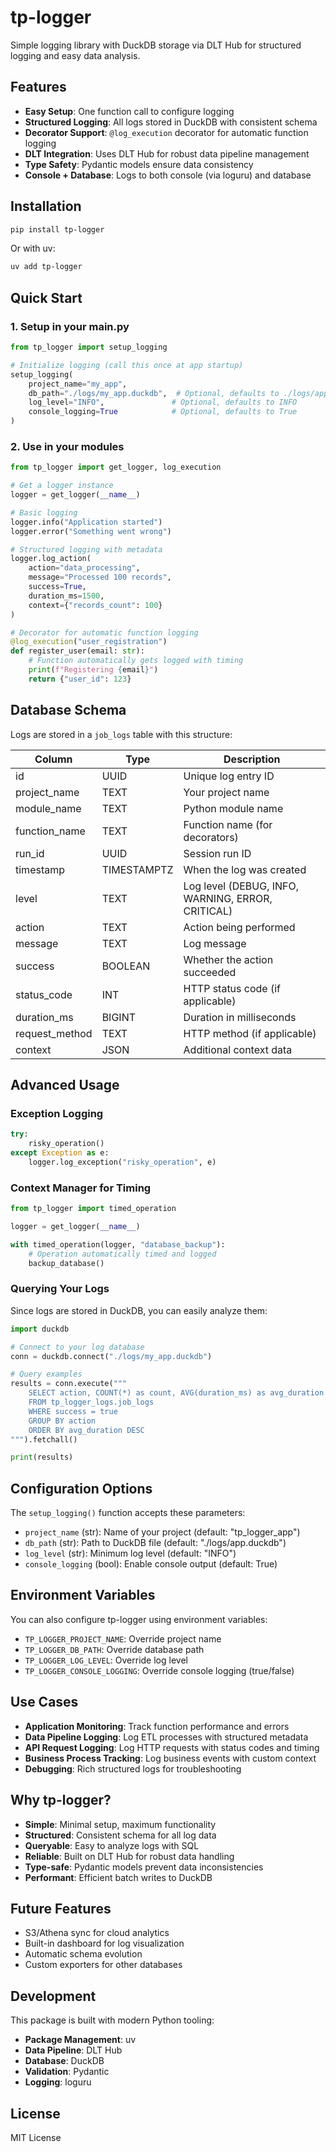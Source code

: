 # tp-logger

Simple logging library with DuckDB storage via DLT Hub for structured logging and easy data analysis.

## Features

- **Easy Setup**: One function call to configure logging
- **Structured Logging**: All logs stored in DuckDB with consistent schema
- **Decorator Support**: `@log_execution` decorator for automatic function logging
- **DLT Integration**: Uses DLT Hub for robust data pipeline management
- **Type Safety**: Pydantic models ensure data consistency
- **Console + Database**: Logs to both console (via loguru) and database

## Installation

```bash
pip install tp-logger
```

Or with uv:

```bash
uv add tp-logger
```

## Quick Start

### 1. Setup in your main.py

```python
from tp_logger import setup_logging

# Initialize logging (call this once at app startup)
setup_logging(
    project_name="my_app",
    db_path="./logs/my_app.duckdb",  # Optional, defaults to ./logs/app.duckdb
    log_level="INFO",               # Optional, defaults to INFO
    console_logging=True            # Optional, defaults to True
)
```

### 2. Use in your modules

```python
from tp_logger import get_logger, log_execution

# Get a logger instance
logger = get_logger(__name__)

# Basic logging
logger.info("Application started")
logger.error("Something went wrong")

# Structured logging with metadata
logger.log_action(
    action="data_processing",
    message="Processed 100 records",
    success=True,
    duration_ms=1500,
    context={"records_count": 100}
)

# Decorator for automatic function logging
@log_execution("user_registration")
def register_user(email: str):
    # Function automatically gets logged with timing
    print(f"Registering {email}")
    return {"user_id": 123}
```

## Database Schema

Logs are stored in a `job_logs` table with this structure:

| Column | Type | Description |
|--------|------|-------------|
| id | UUID | Unique log entry ID |
| project_name | TEXT | Your project name |
| module_name | TEXT | Python module name |
| function_name | TEXT | Function name (for decorators) |
| run_id | UUID | Session run ID |
| timestamp | TIMESTAMPTZ | When the log was created |
| level | TEXT | Log level (DEBUG, INFO, WARNING, ERROR, CRITICAL) |
| action | TEXT | Action being performed |
| message | TEXT | Log message |
| success | BOOLEAN | Whether the action succeeded |
| status_code | INT | HTTP status code (if applicable) |
| duration_ms | BIGINT | Duration in milliseconds |
| request_method | TEXT | HTTP method (if applicable) |
| context | JSON | Additional context data |

## Advanced Usage

### Exception Logging

```python
try:
    risky_operation()
except Exception as e:
    logger.log_exception("risky_operation", e)
```

### Context Manager for Timing

```python
from tp_logger import timed_operation

logger = get_logger(__name__)

with timed_operation(logger, "database_backup"):
    # Operation automatically timed and logged
    backup_database()
```

### Querying Your Logs

Since logs are stored in DuckDB, you can easily analyze them:

```python
import duckdb

# Connect to your log database
conn = duckdb.connect("./logs/my_app.duckdb")

# Query examples
results = conn.execute("""
    SELECT action, COUNT(*) as count, AVG(duration_ms) as avg_duration
    FROM tp_logger_logs.job_logs 
    WHERE success = true
    GROUP BY action
    ORDER BY avg_duration DESC
""").fetchall()

print(results)
```

## Configuration Options

The `setup_logging()` function accepts these parameters:

- `project_name` (str): Name of your project (default: "tp_logger_app")
- `db_path` (str): Path to DuckDB file (default: "./logs/app.duckdb")
- `log_level` (str): Minimum log level (default: "INFO")
- `console_logging` (bool): Enable console output (default: True)

## Environment Variables

You can also configure tp-logger using environment variables:

- `TP_LOGGER_PROJECT_NAME`: Override project name
- `TP_LOGGER_DB_PATH`: Override database path
- `TP_LOGGER_LOG_LEVEL`: Override log level
- `TP_LOGGER_CONSOLE_LOGGING`: Override console logging (true/false)

## Use Cases

- **Application Monitoring**: Track function performance and errors
- **Data Pipeline Logging**: Log ETL processes with structured metadata
- **API Request Logging**: Log HTTP requests with status codes and timing
- **Business Process Tracking**: Log business events with custom context
- **Debugging**: Rich structured logs for troubleshooting

## Why tp-logger?

- **Simple**: Minimal setup, maximum functionality
- **Structured**: Consistent schema for all log data
- **Queryable**: Easy to analyze logs with SQL
- **Reliable**: Built on DLT Hub for robust data handling
- **Type-safe**: Pydantic models prevent data inconsistencies
- **Performant**: Efficient batch writes to DuckDB

## Future Features

- S3/Athena sync for cloud analytics
- Built-in dashboard for log visualization  
- Automatic schema evolution
- Custom exporters for other databases

## Development

This package is built with modern Python tooling:

- **Package Management**: uv
- **Data Pipeline**: DLT Hub
- **Database**: DuckDB
- **Validation**: Pydantic
- **Logging**: loguru

## License

MIT License